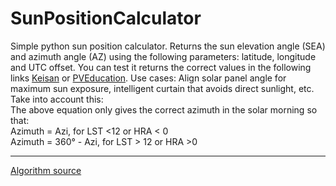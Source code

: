# SunPositionCalculator
Simple python sun position calculator. Returns the sun elevation angle (SEA) and azimuth angle (AZ) using the following parameters: latitude, longitude and UTC offset.
You can test it returns the correct values in the following links <a href="https://keisan.casio.com/exec/system/1224682331">Keisan</a> or 
<a href="http://www.pveducation.org/pvcdrom/properties-of-sunlight/sun-position-calculator">PVEducation</a>.
Use cases: Align solar panel angle for maximum sun exposure, intelligent curtain that avoids direct sunlight, etc. 
<br>
Take into account this: 
<br>
The above equation only gives the correct azimuth in the solar morning so that:
<br>
Azimuth = Azi, for LST <12 or HRA < 0
<br>
Azimuth = 360° - Azi, for LST > 12 or HRA >0
<hr>
<a href="http://answers.google.com/answers/threadview/id/782886.html">Algorithm source</a>
